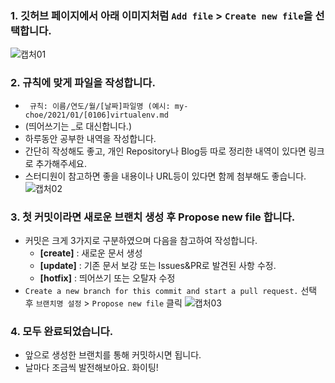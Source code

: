 ### 1. 깃허브 페이지에서 아래 이미지처럼 `Add file` > `Create new file`을 선택합니다.
![캡처01](https://user-images.githubusercontent.com/54934681/103728345-15834780-5021-11eb-81dd-7cf5e7bcdc12.PNG)
<br/>

### 2. 규칙에 맞게 파일을 작성합니다.
* ` 규칙: 이름/연도/월/[날짜]파일명 (예시: my-choe/2021/01/[0106]virtualenv.md` 
* (띄어쓰기는 _로 대신합니다.)
* 하루동안 공부한 내역을 작성합니다.
* 간단히 작성해도 좋고, 개인 Repository나 Blog등 따로 정리한 내역이 있다면 링크로 추가해주세요.
* 스터디원이 참고하면 좋을 내용이나 URL등이 있다면 함께 첨부해도 좋습니다.
![캡처02](https://user-images.githubusercontent.com/54934681/103728562-bc67e380-5021-11eb-9730-209d82aa9a9d.PNG)

### 3. 첫 커밋이라면 새로운 브랜치 생성 후 Propose new file 합니다.
* 커밋은 크게 3가지로 구분하였으며 다음을 참고하여 작성합니다.<br />
  * **[create]** : 새로운 문서 생성<br />
  * **[update]** : 기존 문서 보강 또는 Issues&PR로 발견된 사항 수정. <br />
  * **[hotfix]** : 띄어쓰기 또는 오탈자 수정<br />
* `Create a new branch for this commit and start a pull request.` 선택 후 `브랜치명 설정` > `Propose new file` 클릭
![캡처03](https://user-images.githubusercontent.com/54934681/103728856-6d6e7e00-5022-11eb-92d8-94fa937c0dd8.PNG)

### 4. 모두 완료되었습니다.
* 앞으로 생성한 브랜치를 통해 커밋하시면 됩니다.
* 날마다 조금씩 발전해보아요. 화이팅!

